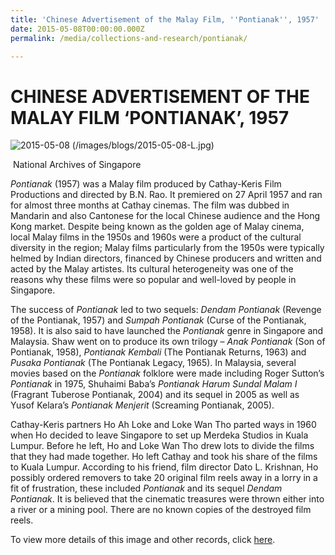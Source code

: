 ```yaml
---
title: 'Chinese Advertisement of the Malay Film, ''Pontianak'', 1957'
date: 2015-05-08T00:00:00.000Z
permalink: /media/collections-and-research/pontianak/

---
```



<iframe id="pxcelframe" src="//t.sharethis.com/a/t_.htm?ver=0.345.16985&amp;cid=c010#rnd=1577953496762&amp;cid=c010&amp;dmn=www.nas.gov.sg&amp;tt=t.dhj&amp;dhjLcy=67&amp;lbl=pxcel&amp;flbl=pxcel&amp;ll=d&amp;ver=0.345.16985&amp;ell=d&amp;cck=__stid&amp;pn=%2Fblogs%2Farchivistpick%2Fpontianak%2F&amp;qs=na&amp;rdn=www.nas.gov.sg&amp;rpn=%2Fblogs%2Farchivistpick%2F2015%2F05%2F&amp;rqs=na&amp;cc=SG&amp;cont=AS&amp;ipaddr=" style="display: none;"></iframe>

# CHINESE ADVERTISEMENT OF THE MALAY FILM ‘PONTIANAK’, 1957

![2015-05-08 (/images/blogs/2015-05-08-L.jpg)](http://www.nas.gov.sg/blogs/archivistpick/wp-content/uploads/2015/05/2015-05-08-L.jpg)

​															National Archives of Singapore

*Pontianak* (1957) was a Malay film produced by Cathay-Keris Film Productions and directed by B.N. Rao. It premiered on 27 April 1957 and ran for almost three months at Cathay cinemas. The film was dubbed in Mandarin and also Cantonese for the local Chinese audience and the Hong Kong market. Despite being known as the golden age of Malay cinema, local Malay films in the 1950s and 1960s were a product of the cultural diversity in the region; Malay films particularly from the 1950s were typically helmed by Indian directors, financed by Chinese producers and written and acted by the Malay artistes. Its cultural heterogeneity was one of the reasons why these films were so popular and well-loved by people in Singapore.

The success of *Pontianak* led to two sequels: *Dendam Pontianak* (Revenge of the Pontianak, 1957) and *Sumpah Pontianak* (Curse of the Pontianak, 1958). It is also said to have launched the *Pontianak* genre in Singapore and Malaysia. Shaw went on to produce its own trilogy – *Anak Pontianak* (Son of Pontianak, 1958), *Pontianak Kembali* (The Pontianak Returns, 1963) and *Pusaka Pontianak* (The Pontianak Legacy, 1965). In Malaysia, several movies based on the *Pontianak* folklore were made including Roger Sutton’s *Pontianak* in 1975, Shuhaimi Baba’s *Pontianak Harum Sundal Malam I* (Fragrant Tuberose Pontianak, 2004) and its sequel in 2005 as well as Yusof Kelara’s *Pontianak Menjerit* (Screaming Pontianak, 2005).

Cathay-Keris partners Ho Ah Loke and Loke Wan Tho parted ways in 1960 when Ho decided to leave Singapore to set up Merdeka Studios in Kuala Lumpur. Before he left, Ho and Loke Wan Tho drew lots to divide the films that they had made together. Ho left Cathay and took his share of the films to Kuala Lumpur. According to his friend, film director Dato L. Krishnan, Ho possibly ordered removers to take 20 original film reels away in a lorry in a fit of frustration, these included *Pontianak* and its sequel *Dendam Pontianak*. It is believed that the cinematic treasures were thrown either into a river or a mining pool. There are no known copies of the destroyed film reels.

To view more details of this image and other records, click [here](http://www.nas.gov.sg/archivesonline/posters/record-details/321f79fd-115c-11e3-83d5-0050568939ad).